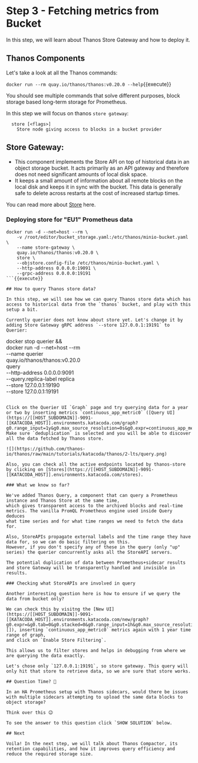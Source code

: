 # Step 3 - Fetching metrics from Bucket

In this step, we will learn about Thanos Store Gateway and how to deploy it.

## Thanos Components

Let's take a look at all the Thanos commands:

```docker run --rm quay.io/thanos/thanos:v0.20.0 --help```{{execute}}

You should see multiple commands that solve different purposes, block storage based long-term storage for Prometheus.

In this step we will focus on thanos `store gateway`:

```
  store [<flags>]
    Store node giving access to blocks in a bucket provider
```

## Store Gateway:

* This component implements the Store API on top of historical data in an object storage bucket. It acts primarily as an API gateway and therefore does not need
significant amounts of local disk space.
* It keeps a small amount of information about all remote blocks on the local disk and keeps it in sync with the bucket.
This data is generally safe to delete across restarts at the cost of increased startup times.

You can read more about [Store](https://thanos.io/tip/components/store.md/) here.

### Deploying store for "EU1" Prometheus data

```
docker run -d --net=host --rm \
    -v /root/editor/bucket_storage.yaml:/etc/thanos/minio-bucket.yaml \
    --name store-gateway \
    quay.io/thanos/thanos:v0.20.0 \
    store \
    --objstore.config-file /etc/thanos/minio-bucket.yaml \
    --http-address 0.0.0.0:19091 \
    --grpc-address 0.0.0.0:19191
```{{execute}}

## How to query Thanos store data?

In this step, we will see how we can query Thanos store data which has access to historical data from the `thanos` bucket, and play with this setup a bit.

Currently querier does not know about store yet. Let's change it by adding Store Gateway gRPC address `--store 127.0.0.1:19191` to Querier:

```
docker stop querier && \
docker run -d --net=host --rm \
   --name querier \
   quay.io/thanos/thanos:v0.20.0 \
   query \
   --http-address 0.0.0.0:9091 \
   --query.replica-label replica \
   --store 127.0.0.1:19190 \
   --store 127.0.0.1:19191
```{{execute}}

Click on the Querier UI `Graph` page and try querying data for a year or two by inserting metrics `continuous_app_metric0` ([Query UI](https://[[HOST_SUBDOMAIN]]-9091-[[KATACODA_HOST]].environments.katacoda.com/graph?g0.range_input=1y&g0.max_source_resolution=0s&g0.expr=continuous_app_metric0&g0.tab=0)). Make sure `deduplication` is selected and you will be able to discover all the data fetched by Thanos store.

![](https://github.com/thanos-io/thanos/raw/main/tutorials/katacoda/thanos/2-lts/query.png)

Also, you can check all the active endpoints located by thanos-store by clicking on [Stores](https://[[HOST_SUBDOMAIN]]-9091-[[KATACODA_HOST]].environments.katacoda.com/stores).

### What we know so far?

We've added Thanos Query, a component that can query a Prometheus instance and Thanos Store at the same time,
which gives transparent access to the archived blocks and real-time metrics. The vanilla PromQL Prometheus engine used inside Query deduces
what time series and for what time ranges we need to fetch the data for.

Also, StoreAPIs propagate external labels and the time range they have data for, so we can do basic filtering on this.
However, if you don't specify any of these in the query (only "up" series) the querier concurrently asks all the StoreAPI servers.

The potential duplication of data between Prometheus+sidecar results and store Gateway will be transparently handled and invisible in results.

### Checking what StoreAPIs are involved in query

Another interesting question here is how to ensure if we query the data from bucket only?

We can check this by visitng the [New UI](https://[[HOST_SUBDOMAIN]]-9091-[[KATACODA_HOST]].environments.katacoda.com/new/graph?g0.expr=&g0.tab=0&g0.stacked=0&g0.range_input=1h&g0.max_source_resolution=0s&g0.deduplicate=1&g0.partial_response=0&g0.store_matches=[]), inserting `continuous_app_metric0` metrics again with 1 year time range of graph,
and click on `Enable Store Filtering`.

This allows us to filter stores and helps in debugging from where we are querying the data exactly.

Let's chose only `127.0.0.1:19191`, so store gateway. This query will only hit that store to retrieve data, so we are sure that store works.

## Question Time? 🤔

In an HA Prometheus setup with Thanos sidecars, would there be issues with multiple sidecars attempting to upload the same data blocks to object storage?

Think over this 😉

To see the answer to this question click `SHOW SOLUTION` below.

## Next

Voila! In the next step, we will talk about Thanos Compactor, its retention capabilities, and how it improves query efficiency and reduce the required storage size.
